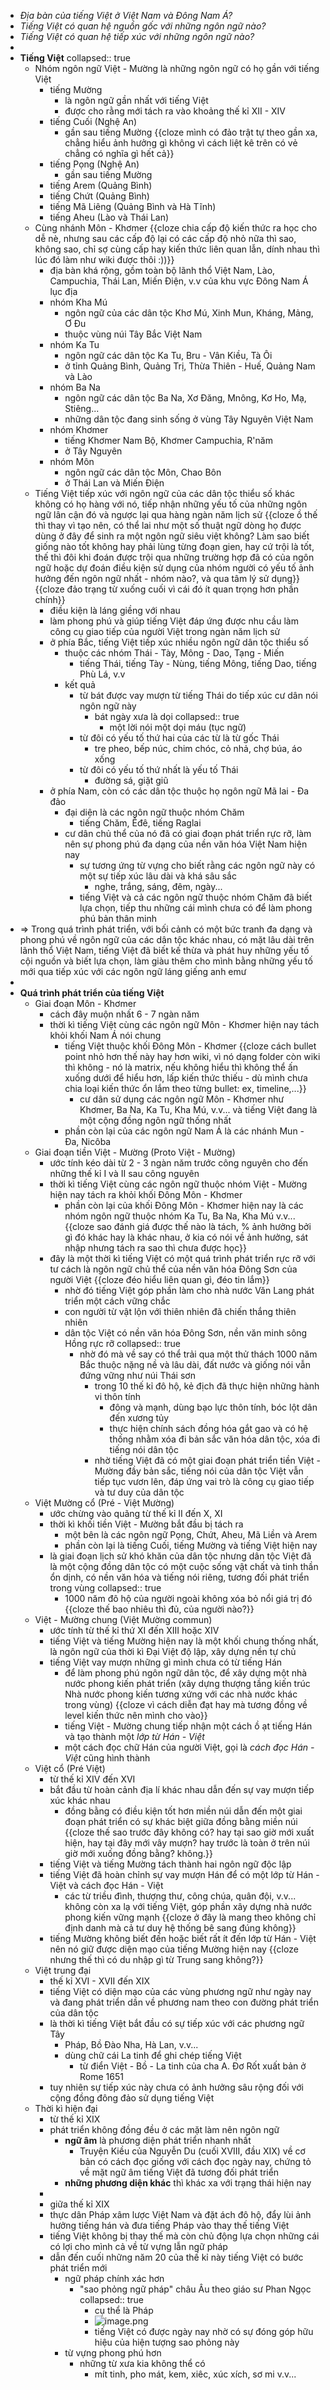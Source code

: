 - *Địa bàn của tiếng Việt ở Việt Nam và Đông Nam Á?*
- *Tiếng Việt có quan hệ nguồn gốc với những ngôn ngữ nào?*
- *Tiếng Việt có quan hệ tiếp xúc với những ngôn ngữ nào?*
-
- **Tiếng Việt**
  collapsed:: true
	- Nhóm ngôn ngữ Việt - Mường là những ngôn ngữ có họ gần với tiếng Việt
		- tiếng Mường
			- là ngôn ngữ gần nhất với tiếng Việt
			- được cho rằng mới tách ra vào khoảng thế kỉ XII - XIV
		- tiếng Cuối (Nghệ An)
			- gần sau tiếng Mường {{cloze mình có đảo trật tự theo gần xa, chẳng hiểu ảnh hưởng gì không vì cách liệt kê trên có vẻ chẳng có nghĩa gì hết cả}}
		- tiếng Pọng (Nghệ An)
			- gần sau tiếng Mường
		- tiếng Arem (Quảng Bình)
		- tiếng Chứt (Quảng Bình)
		- tiếng Mã Liêng (Quảng Bình và Hà Tĩnh)
		- tiếng Aheu (Lào và Thái Lan)
	- Cùng nhánh Môn - Khơmer {{cloze chia cấp độ kiến thức ra học cho dễ nè, nhưng sau các cấp độ lại có các cấp độ nhỏ nữa thì sao, không sao, chỉ sợ cùng cấp hay kiến thức liên quan lẫn, dính nhau thì lúc đó làm như wiki được thôi :))}}
		- địa bàn khá rộng, gồm toàn bộ lãnh thổ Việt Nam, Lào, Campuchia, Thái Lan, Miến Điện, v.v của khu vực Đông Nam Á lục địa
		- nhóm Kha Mú
			- ngôn ngữ của các dân tộc Khơ Mú, Xinh Mun, Kháng, Mảng, Ơ Đu
			- thuộc vùng núi Tây Bắc Việt Nam
		- nhóm Ka Tu
			- ngôn ngữ các dân tộc Ka Tu, Bru - Vân Kiều, Tà Ôi
			- ở tỉnh Quảng Bình, Quảng Trị, Thừa Thiên - Huế, Quảng Nam và Lào
		- nhóm Ba Na
			- ngôn ngữ các dân tộc Ba Na, Xơ Đăng, Mnông, Kơ Ho, Mạ, Stiêng...
			- những dân tộc đang sinh sống ở vùng Tây Nguyên Việt Nam
		- nhóm Khơmer
			- tiếng Khơmer Nam Bộ, Khơmer Campuchia, R'năm
			- ở Tây Nguyên
		- nhóm Môn
			- ngôn ngữ các dân tộc Môn, Chao Bôn
			- ở Thái Lan và Miến Điện
	- Tiếng Việt tiếp xúc với ngôn ngữ của các dân tộc thiểu số khác không có họ hàng với nó, tiếp nhận những yếu tố của những ngôn ngữ lân cận đó và ngược lại qua hàng ngàn năm lịch sử {{cloze ồ thế thì thay vì tạo nên, có thể lai như một số thuật ngữ dòng họ được dùng ở đây để sinh ra một ngôn ngữ siêu việt không? Làm sao biết giống nào tốt không hay phải lùng từng đoạn gien, hay cứ trội là tốt, thế thì đôi khi đoán được trội qua những trường hợp đã có của ngôn ngữ hoặc dự đoán điều kiện sử dụng của nhóm người có yếu tố ảnh hưởng đến ngôn ngữ nhất - nhóm nào?, và qua tâm lý sử dụng}} {{cloze đảo trạng từ xuống cuối vì cái đó ít quan trọng hơn phần chính}}
		- điều kiện là láng giềng với nhau
		- làm phong phú và giúp tiếng Việt đáp ứng được nhu cầu làm công cụ giao tiếp của người Việt trong ngàn năm lịch sử
		- ở phía Bắc, tiếng Việt tiếp xúc nhiều ngôn ngữ dân tộc thiểu số
			- thuộc các nhóm Thái - Tày, Mông - Dao, Tạng - Miến
				- tiếng Thái, tiếng Tày - Nùng, tiếng Mông, tiếng Dao, tiếng Phù Lá, v.v
			- kết quả
				- từ bát được vay mượn từ tiếng Thái do tiếp xúc cư dân nói ngôn ngữ này
					- bát ngày xưa là dọi
					  collapsed:: true
						- một lời nói một dọi máu (tục ngữ)
				- từ đôi có yếu tố thứ hai của các từ là từ gốc Thái
					- tre pheo, bếp núc, chim chóc, cỏ nhả, chợ búa, áo xống
				- từ đôi có yếu tố thứ nhất là yếu tố Thái
					- đường sá, giặt giũ
		- ở phía Nam, còn có các dân tộc thuộc họ ngôn ngữ Mã lai - Đa đảo
			- đại diện là các ngôn ngữ thuộc nhóm Chăm
				- tiếng Chăm, Êđê, tiếng Raglai
			- cư dân chủ thể của nó đã có giai đoạn phát triển rực rỡ, làm nên sự phong phú đa dạng của nền văn hóa Việt Nam hiện nay
				- sự tương ứng từ vựng cho biết rằng các ngôn ngữ này có một sự tiếp xúc lâu dài và khá sâu sắc
					- nghe, trắng, sáng, đêm, ngày...
				- tiếng Việt và cả các ngôn ngữ thuộc nhóm Chăm đã biết lựa chọn, tiếp thu những cái mình chưa có để làm phong phú bản thân minh
- => Trong quá trình phát triển, với bối cảnh có một bức tranh đa dạng và phong phú về ngôn ngữ của các dân tộc khác nhau, có mặt lâu dài trên lãnh thổ Việt Nam, tiếng Việt đã biết kế thừa và phát huy những yếu tố cội nguồn và biết lựa chọn, làm giàu thêm cho mình bằng những yếu tố mới qua tiếp xúc với các ngôn ngữ láng giếng anh emư
-
- **Quá trình phát triển của tiếng Việt**
	- Giai đoạn Môn - Khơmer
		- cách đây muộn nhất 6 - 7 ngàn năm
		- thời kì tiếng Việt cùng các ngôn ngữ Môn - Khơmer hiện nay tách khỏi khối Nam Á nói chung
			- tiếng Việt thuộc khối Đông Môn - Khơmer {{cloze cách bullet point nhỏ hơn thế này hay hơn wiki, vì nó dạng folder còn wiki thì không - nó là matrix, nếu không hiểu thì không thể ấn xuống dưới để hiểu hơn, lấp kiến thức thiếu - dù mình chưa chia loại kiến thức ổn lắm theo từng bullet: ex, timeline,...}}
				- cư dân sử dụng các ngôn ngữ Môn - Khơmer như Khơmer, Ba Na, Ka Tu, Kha Mú, v.v... và tiếng Việt đang là một cộng đồng ngôn ngữ thống nhất
			- phần còn lại của các ngôn ngữ Nam Á là các nhánh Mun - Đa, Nicôba
	- Giai đoạn tiền Việt - Mường (Proto Việt - Mường)
		- ước tính kéo dài từ 2 - 3 ngàn năm trước công nguyên cho đến những thế kỉ I và II sau công nguyên
		- thời kì tiếng Việt cùng các ngôn ngữ thuộc nhóm Việt - Mường hiện nay tách ra khỏi khối Đông Môn - Khơmer
			- phần còn lại của khối Đông Môn - Khơmer hiện nay là các nhóm ngôn ngữ thuộc nhóm Ka Tu, Ba Na, Kha Mú v.v... {{cloze sao đánh giá được thế nào là tách, % ảnh hưởng bởi gì đó khác hay là khác nhau, ở kia có nói về ảnh hưởng, sát nhập nhưng tách ra sao thì chưa được học}}
		- đây là một thời kì tiếng Việt có một quá trình phát triển rực rỡ với tư cách là ngôn ngữ chủ thể của nền văn hóa Đông Sơn của người Việt {{cloze đéo hiểu liên quan gì, đéo tin lắm}}
			- nhờ đó tiếng Việt góp phần làm cho nhà nước Văn Lang phát triển một cách vững chắc
			- con người từ vật lộn với thiên nhiên đã chiến thắng thiên nhiên
			- dân tộc Việt có nền văn hóa Đông Sơn, nền văn minh sông Hồng rực rỡ
			  collapsed:: true
				- nhờ đó mà về say có thể trải qua một thử thách 1000 năm Bắc thuộc nặng nề và lâu dài, đất nước và giống nói vẫn đứng vững như núi Thái sơn
					- trong 10 thế kỉ đô hộ, kẻ địch đã thực hiện những hành vi thôn tính
						- đông và mạnh, dùng bạo lực thôn tính, bóc lột dân đến xương tủy
						- thực hiện chính sách đồng hóa gắt gao và có hệ thống nhằm xóa đi bản sắc văn hóa dân tộc, xóa đi tiếng nói dân tộc
					- nhờ tiếng Việt đã có một giai đoạn phát triển tiền Việt - Mường đầy bản sắc, tiếng nói của dân tộc Việt vẫn tiếp tục vươn lên, đáp ứng vai trò là công cụ giao tiếp và tư duy của dân tộc
	- Việt Mường cổ (Pré - Việt Mường)
		- ước chừng vào quãng từ thế kỉ II đến X, XI
		- thời kì khối tiền Việt - Mường bắt đầu bị tách ra
			- một bên là các ngôn ngữ Pọng, Chứt, Aheu, Mã Liền và Arem
			- phần còn lại là tiếng Cuối, tiếng Mường và tiếng Việt hiện nay
		- là giai đoạn lịch sử khó khăn của dân tộc nhưng dân tộc Việt đã là một cộng đồng dân tộc có một cuộc sống vật chất và tinh thần ổn dịnh, có nền văn hóa và tiếng nói riêng, tương đối phát triển trong vùng
		  collapsed:: true
			- 1000 năm đô hộ của người ngoài không xóa bỏ nổi giá trị đó {{cloze thế bao nhiêu thì đủ, của người nào?}}
	- Việt - Mường chung (Việt Mường commun)
		- ước tính từ thế kỉ thứ XI đến XIII hoặc XIV
		- tiếng Việt và tiếng Mường hiện nay là một khối chung thống nhất, là ngôn ngữ của thời kì Đại Việt độ lập, xây dựng nền tự chủ
		- tiếng Việt vay mượn những gì mình chưa có từ tiếng Hán
			- để làm phong phú ngôn ngữ dân tộc, để xây dựng một nhà nước phong kiến phát triển (xây dựng thượng tầng kiến trúc Nhà nước phong kiến tương xứng với các nhà nước khác trong vùng) {{cloze vì cách diễn đạt hay mà tương đồng về level kiến thức nên mình cho vào}}
			- tiếng Việt - Mường chung tiếp nhận một cách ồ ạt tiếng Hán và tạo thành một *lớp từ Hán - Việt*
			- một cách đọc chữ Hán của người Việt, gọi là *cách đọc Hán - Việt* cũng hình thành
	- Việt cổ (Pré Việt)
		- từ thế kỉ XIV đến XVI
		- bắt đầu từ hoàn cảnh địa lí khác nhau dẫn đến sự vay mượn tiếp xúc khác nhau
			- đồng bằng có điều kiện tốt hơn miền núi dẫn đến một giai đoạn phát triển có sự khác biệt giữa đồng bằng miền núi {{cloze thế sao trước đây không có? hay tại sao giờ mới xuất hiện, hay tại đây mới vây mượn? hay trước là toàn ở trên núi giờ mới xuống đồng bằng? không.}}
		- tiếng Việt và tiếng Mường tách thành hai ngôn ngữ độc lập
		- tiếng Việt đã hoàn chỉnh sự vay mượn Hán để có một lớp từ Hán - Việt và cách đọc Hán - Việt
			- các từ triều đình, thượng thư, công chúa, quân đội, v.v... không còn xa lạ với tiếng Việt, góp phần xây dựng nhà nước phong kiến vững mạnh {{cloze ở đây là mang theo không chỉ định danh mà cả tư duy hệ thống bê sang đúng không}}
		- tiếng Mường không biết đến hoặc biết rất ít đến lớp từ Hán - Việt nên nó giữ được diện mạo của tiếng Mường hiện nay {{cloze nhưng thế thì có du nhập gì từ Trung sang không?}}
	- Việt trung đại
		- thế kỉ XVI - XVII đến XIX
		- tiếng Việt có diện mạo của các vùng phương ngữ như ngày nay và đang phát triển dần về phương nam theo con đường phát triển của dân tộc
		- là thời kì tiếng Việt bắt đầu có sự tiếp xúc với các phương ngữ Tây
			- Pháp, Bồ Đào Nha, Hà Lan, v.v...
			- dùng chữ cái La tinh để ghi chép tiếng Việt
				- từ điển Việt - Bồ - La tinh của cha A. Đơ Rốt xuất bản ở Rome 1651
		- tuy nhiên sự tiếp xúc này chưa có ảnh hưởng sâu rộng đối với cộng đồng đông đảo sử dụng tiếng Việt
	- Thời kì hiện đại
		- từ thế kỉ XIX
		- phát triển không đồng đều ở các mặt làm nên ngôn ngữ
			- **ngữ âm** là phương diện phát triển nhanh nhất
				- Truyện Kiều của Nguyễn Du (cuối XVIII, đầu XIX) về cơ bản có cách đọc giống với cách đọc ngày nay, chứng tỏ về mặt ngữ âm tiếng Việt đã tương đối phát triển
			- **những phương diện khác** thì khác xa với trạng thái hiện nay
		-
		- giữa thế kỉ XIX
		- thực dân Pháp xâm lược Việt Nam và đặt ách đô hộ, đẩy lùi ảnh hưởng tiếng hán và đưa tiếng Pháp vào thay thế tiếng Việt
		- tiếng Việt không bị thay thế mà còn chủ động lựa chọn những cái có lợi cho mình cả về từ vựng lẫn ngữ pháp
		- dẫn đến cuối những năm 20 của thế kỉ này tiếng Việt có bước phát triển mới
			- ngữ pháp chính xác hơn
				- "sao phỏng ngữ pháp" châu Âu theo giáo sư Phan Ngọc
				  collapsed:: true
					- cụ thể là Pháp
					- ![image.png](../assets/image_1674494450498_0.png)
					- tiếng Việt có được ngày nay nhờ có sự đóng góp hữu hiệu của hiện tượng sao phỏng này
			- từ vựng phong phú hơn
				- những từ xưa kia không thể có
					- mít tinh, pho mát, kem, xiêc, xúc xích, sơ mi v.v...